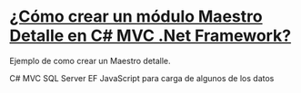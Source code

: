 # [¿Cómo crear un módulo Maestro Detalle en C# MVC .Net Framework?](https://www.youtube.com/watch?v=YKOcp_Y9w4k)

Ejemplo de como crear un Maestro detalle.

C#
MVC
SQL Server
EF
JavaScript para carga de algunos de los datos



